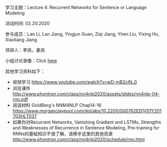 学习主题：Lecture 4: Recurrent Networks for Sentence or Language Modeling

活动时间: 02.20.2020

参与成员：Lan Li, Lan Jiang, Yingjun Guan, Ziqi Jiang, Yiren Liu, Yixing Hu, Xiaoliang Jiang

领讲人：李岚，姜岚

小组讨论录像：Click [here](https://youtu.be/aA14_J-8HXU)

其他学习资料如下：

- 视频学习 https://www.youtube.com/watch?v=wD-mB2clN_0
- 浏览课件 http://www.phontron.com/class/nn4nlp2020/assets/slides/nn4nlp-04-rnn.pdf
- 阅读材料 GoldBerg's NNM4NLP Chap14-16 https://www.morganclaypool.com/doi/abs/10.2200/S00762ED1V01Y201703HLT037
- 如果你对Recurrent Networks, Vanishing Gradient and LSTMs, Strengths and Weaknesses of Recurrence in Sentence Modeling, Pre-training for RNNs的基础知识不很了解，请移步这里的其他资源 http://www.phontron.com/class/nn4nlp2020/schedule/rnn.html


